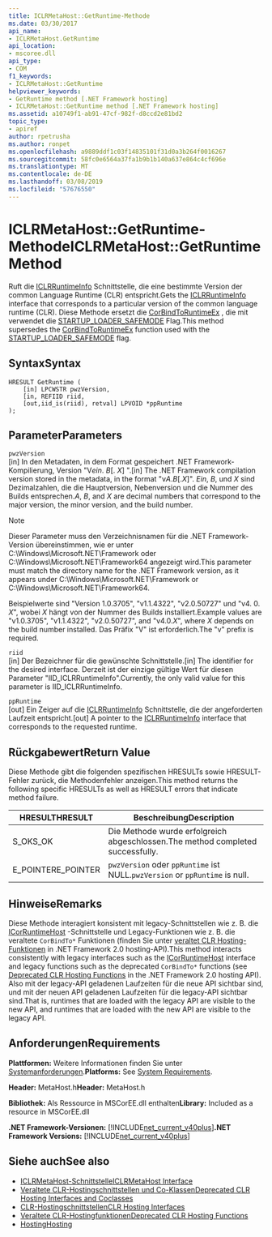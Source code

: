 ```yaml
---
title: ICLRMetaHost::GetRuntime-Methode
ms.date: 03/30/2017
api_name:
- ICLRMetaHost.GetRuntime
api_location:
- mscoree.dll
api_type:
- COM
f1_keywords:
- ICLRMetaHost::GetRuntime
helpviewer_keywords:
- GetRuntime method [.NET Framework hosting]
- ICLRMetaHost::GetRuntime method [.NET Framework hosting]
ms.assetid: a10749f1-ab91-47cf-982f-d8ccd2e81bd2
topic_type:
- apiref
author: rpetrusha
ms.author: ronpet
ms.openlocfilehash: a9889ddf1c03f14835101f31d0a3b264f0016267
ms.sourcegitcommit: 58fc0e6564a37fa1b9b1b140a637e864c4cf696e
ms.translationtype: MT
ms.contentlocale: de-DE
ms.lasthandoff: 03/08/2019
ms.locfileid: "57676550"
---
```

# <a name="iclrmetahostgetruntime-method"></a><span data-ttu-id="6100f-102">ICLRMetaHost::GetRuntime-Methode</span><span class="sxs-lookup"><span data-stu-id="6100f-102">ICLRMetaHost::GetRuntime Method</span></span>
<span data-ttu-id="6100f-103">Ruft die [ICLRRuntimeInfo](../../../../docs/framework/unmanaged-api/hosting/iclrruntimeinfo-interface.md) Schnittstelle, die eine bestimmte Version der common Language Runtime (CLR) entspricht.</span><span class="sxs-lookup"><span data-stu-id="6100f-103">Gets the [ICLRRuntimeInfo](../../../../docs/framework/unmanaged-api/hosting/iclrruntimeinfo-interface.md) interface that corresponds to a particular version of the common language runtime (CLR).</span></span> <span data-ttu-id="6100f-104">Diese Methode ersetzt die [CorBindToRuntimeEx](../../../../docs/framework/unmanaged-api/hosting/corbindtoruntimeex-function.md) , die mit verwendet die [STARTUP_LOADER_SAFEMODE](../../../../docs/framework/unmanaged-api/hosting/startup-flags-enumeration.md) Flag.</span><span class="sxs-lookup"><span data-stu-id="6100f-104">This method supersedes the [CorBindToRuntimeEx](../../../../docs/framework/unmanaged-api/hosting/corbindtoruntimeex-function.md) function used with the [STARTUP_LOADER_SAFEMODE](../../../../docs/framework/unmanaged-api/hosting/startup-flags-enumeration.md) flag.</span></span>  
  
## <a name="syntax"></a><span data-ttu-id="6100f-105">Syntax</span><span class="sxs-lookup"><span data-stu-id="6100f-105">Syntax</span></span>  
  
```  
HRESULT GetRuntime (  
    [in] LPCWSTR pwzVersion,  
    [in, REFIID riid,  
    [out,iid_is(riid), retval] LPVOID *ppRuntime  
);  
```  
  
## <a name="parameters"></a><span data-ttu-id="6100f-106">Parameter</span><span class="sxs-lookup"><span data-stu-id="6100f-106">Parameters</span></span>  
 `pwzVersion`  
 <span data-ttu-id="6100f-107">[in] In den Metadaten, in dem Format gespeichert .NET Framework-Kompilierung, Version "V*ein*. *B*[. *X*] ".</span><span class="sxs-lookup"><span data-stu-id="6100f-107">[in] The .NET Framework compilation version stored in the metadata, in the format "v*A*.*B*[.*X*]".</span></span> <span data-ttu-id="6100f-108">*Ein*, *B*, und *X* sind Dezimalzahlen, die die Hauptversion, Nebenversion und die Nummer des Builds entsprechen.</span><span class="sxs-lookup"><span data-stu-id="6100f-108">*A*, *B*, and *X* are decimal numbers that correspond to the major version, the minor version, and the build number.</span></span>  
  
> [!NOTE]
>  <span data-ttu-id="6100f-109">Dieser Parameter muss den Verzeichnisnamen für die .NET Framework-Version übereinstimmen, wie er unter C:\Windows\Microsoft.NET\Framework oder C:\Windows\Microsoft.NET\Framework64 angezeigt wird.</span><span class="sxs-lookup"><span data-stu-id="6100f-109">This parameter must match the directory name for the .NET Framework version, as it appears under C:\Windows\Microsoft.NET\Framework or C:\Windows\Microsoft.NET\Framework64.</span></span>  
  
 <span data-ttu-id="6100f-110">Beispielwerte sind "Version 1.0.3705", "v1.1.4322", "v2.0.50727" und "v4. 0. *X*", wobei *X* hängt von der Nummer des Builds installiert.</span><span class="sxs-lookup"><span data-stu-id="6100f-110">Example values are "v1.0.3705", "v1.1.4322", "v2.0.50727", and "v4.0.*X*", where *X* depends on the build number installed.</span></span> <span data-ttu-id="6100f-111">Das Präfix "V" ist erforderlich.</span><span class="sxs-lookup"><span data-stu-id="6100f-111">The "v" prefix is required.</span></span>  
  
 `riid`  
 <span data-ttu-id="6100f-112">[in] Der Bezeichner für die gewünschte Schnittstelle.</span><span class="sxs-lookup"><span data-stu-id="6100f-112">[in] The identifier for the desired interface.</span></span> <span data-ttu-id="6100f-113">Derzeit ist der einzige gültige Wert für diesen Parameter "IID_ICLRRuntimeInfo".</span><span class="sxs-lookup"><span data-stu-id="6100f-113">Currently, the only valid value for this parameter is IID_ICLRRuntimeInfo.</span></span>  
  
 `ppRuntime`  
 <span data-ttu-id="6100f-114">[out] Ein Zeiger auf die [ICLRRuntimeInfo](../../../../docs/framework/unmanaged-api/hosting/iclrruntimeinfo-interface.md) Schnittstelle, die der angeforderten Laufzeit entspricht.</span><span class="sxs-lookup"><span data-stu-id="6100f-114">[out] A pointer to the [ICLRRuntimeInfo](../../../../docs/framework/unmanaged-api/hosting/iclrruntimeinfo-interface.md) interface that corresponds to the requested runtime.</span></span>  
  
## <a name="return-value"></a><span data-ttu-id="6100f-115">Rückgabewert</span><span class="sxs-lookup"><span data-stu-id="6100f-115">Return Value</span></span>  
 <span data-ttu-id="6100f-116">Diese Methode gibt die folgenden spezifischen HRESULTs sowie HRESULT-Fehler zurück, die Methodenfehler anzeigen.</span><span class="sxs-lookup"><span data-stu-id="6100f-116">This method returns the following specific HRESULTs as well as HRESULT errors that indicate method failure.</span></span>  
  
|<span data-ttu-id="6100f-117">HRESULT</span><span class="sxs-lookup"><span data-stu-id="6100f-117">HRESULT</span></span>|<span data-ttu-id="6100f-118">Beschreibung</span><span class="sxs-lookup"><span data-stu-id="6100f-118">Description</span></span>|  
|-------------|-----------------|  
|<span data-ttu-id="6100f-119">S_OK</span><span class="sxs-lookup"><span data-stu-id="6100f-119">S_OK</span></span>|<span data-ttu-id="6100f-120">Die Methode wurde erfolgreich abgeschlossen.</span><span class="sxs-lookup"><span data-stu-id="6100f-120">The method completed successfully.</span></span>|  
|<span data-ttu-id="6100f-121">E_POINTER</span><span class="sxs-lookup"><span data-stu-id="6100f-121">E_POINTER</span></span>|<span data-ttu-id="6100f-122">`pwzVersion` oder `ppRuntime` ist NULL.</span><span class="sxs-lookup"><span data-stu-id="6100f-122">`pwzVersion` or `ppRuntime` is null.</span></span>|  
  
## <a name="remarks"></a><span data-ttu-id="6100f-123">Hinweise</span><span class="sxs-lookup"><span data-stu-id="6100f-123">Remarks</span></span>  
 <span data-ttu-id="6100f-124">Diese Methode interagiert konsistent mit legacy-Schnittstellen wie z. B. die [ICorRuntimeHost](../../../../docs/framework/unmanaged-api/hosting/icorruntimehost-interface.md) -Schnittstelle und Legacy-Funktionen wie z. B. die veraltete `CorBindTo*` Funktionen (finden Sie unter [veraltet CLR Hosting-Funktionen](../../../../docs/framework/unmanaged-api/hosting/deprecated-clr-hosting-functions.md) in .NET Framework 2.0 hosting-API).</span><span class="sxs-lookup"><span data-stu-id="6100f-124">This method interacts consistently with legacy interfaces such as the [ICorRuntimeHost](../../../../docs/framework/unmanaged-api/hosting/icorruntimehost-interface.md) interface and legacy functions such as the deprecated `CorBindTo*` functions (see [Deprecated CLR Hosting Functions](../../../../docs/framework/unmanaged-api/hosting/deprecated-clr-hosting-functions.md) in the .NET Framework 2.0 hosting API).</span></span> <span data-ttu-id="6100f-125">Also mit der legacy-API geladenen Laufzeiten für die neue API sichtbar sind, und mit der neuen API geladenen Laufzeiten für die legacy-API sichtbar sind.</span><span class="sxs-lookup"><span data-stu-id="6100f-125">That is, runtimes that are loaded with the legacy API are visible to the new API, and runtimes that are loaded with the new API are visible to the legacy API.</span></span>  
  
## <a name="requirements"></a><span data-ttu-id="6100f-126">Anforderungen</span><span class="sxs-lookup"><span data-stu-id="6100f-126">Requirements</span></span>  
 <span data-ttu-id="6100f-127">**Plattformen:** Weitere Informationen finden Sie unter [Systemanforderungen](../../../../docs/framework/get-started/system-requirements.md).</span><span class="sxs-lookup"><span data-stu-id="6100f-127">**Platforms:** See [System Requirements](../../../../docs/framework/get-started/system-requirements.md).</span></span>  
  
 <span data-ttu-id="6100f-128">**Header:** MetaHost.h</span><span class="sxs-lookup"><span data-stu-id="6100f-128">**Header:** MetaHost.h</span></span>  
  
 <span data-ttu-id="6100f-129">**Bibliothek:** Als Ressource in MSCorEE.dll enthalten</span><span class="sxs-lookup"><span data-stu-id="6100f-129">**Library:** Included as a resource in MSCorEE.dll</span></span>  
  
 <span data-ttu-id="6100f-130">**.NET Framework-Versionen:** [!INCLUDE[net_current_v40plus](../../../../includes/net-current-v40plus-md.md)]</span><span class="sxs-lookup"><span data-stu-id="6100f-130">**.NET Framework Versions:** [!INCLUDE[net_current_v40plus](../../../../includes/net-current-v40plus-md.md)]</span></span>  
  
## <a name="see-also"></a><span data-ttu-id="6100f-131">Siehe auch</span><span class="sxs-lookup"><span data-stu-id="6100f-131">See also</span></span>
- [<span data-ttu-id="6100f-132">ICLRMetaHost-Schnittstelle</span><span class="sxs-lookup"><span data-stu-id="6100f-132">ICLRMetaHost Interface</span></span>](../../../../docs/framework/unmanaged-api/hosting/iclrmetahost-interface.md)
- [<span data-ttu-id="6100f-133">Veraltete CLR-Hostingschnittstellen und Co-Klassen</span><span class="sxs-lookup"><span data-stu-id="6100f-133">Deprecated CLR Hosting Interfaces and Coclasses</span></span>](../../../../docs/framework/unmanaged-api/hosting/deprecated-clr-hosting-interfaces-and-coclasses.md)
- [<span data-ttu-id="6100f-134">CLR-Hostingschnittstellen</span><span class="sxs-lookup"><span data-stu-id="6100f-134">CLR Hosting Interfaces</span></span>](../../../../docs/framework/unmanaged-api/hosting/clr-hosting-interfaces.md)
- [<span data-ttu-id="6100f-135">Veraltete CLR-Hostingfunktionen</span><span class="sxs-lookup"><span data-stu-id="6100f-135">Deprecated CLR Hosting Functions</span></span>](../../../../docs/framework/unmanaged-api/hosting/deprecated-clr-hosting-functions.md)
- [<span data-ttu-id="6100f-136">Hosting</span><span class="sxs-lookup"><span data-stu-id="6100f-136">Hosting</span></span>](../../../../docs/framework/unmanaged-api/hosting/index.md)
